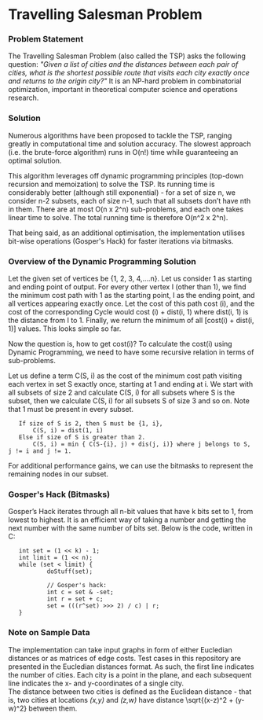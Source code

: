 # Travelling Salesman Problem
 
 ### Problem Statement
 
 The Travelling Salesman Problem (also called the TSP) asks the following question: *"Given a list of cities and the distances between each pair of cities, what is the shortest possible route that visits each city exactly once and returns to the origin city?"* It is an NP-hard problem in combinatorial optimization, important in theoretical computer science and operations research.

 ### Solution
 
 Numerous algorithms have been proposed to tackle the TSP, ranging greatly in computational time and solution accuracy. The slowest approach (i.e. the brute-force algorithm) runs in O(n!) time while guaranteeing an optimal solution.

 This algorithm leverages off dynamic programming principles (top-down recursion and memoization) to solve the TSP. Its running time is considerably better (although still exponential) - for a set of size n, we consider n-2 subsets, each of size n-1, such that all subsets don’t have nth in them. There are at most O(n x 2^n) sub-problems, and each one takes linear time to solve. The total running time is therefore O(n^2 x 2^n). 

 That being said, as an additional optimisation, the implementation utilises bit-wise operations (Gosper's Hack) for faster iterations via bitmasks.

 ### Overview of the Dynamic Programming Solution

 Let the given set of vertices be {1, 2, 3, 4,….n}. Let us consider 1 as starting and ending point of output. For every other vertex I (other than 1), we find the minimum cost path with 1 as the starting point, I as the ending point, and all vertices appearing exactly once. Let the cost of this path cost (i), and the cost of the corresponding Cycle would cost (i) + dist(i, 1) where dist(i, 1) is the distance from I to 1. Finally, we return the minimum of all [cost(i) + dist(i, 1)] values. This looks simple so far. 

 Now the question is, how to get cost(i)? To calculate the cost(i) using Dynamic Programming, we need to have some recursive relation in terms of sub-problems. 
 
 Let us define a term C(S, i) as the cost of the minimum cost path visiting each vertex in set S exactly once, starting at 1 and ending at i. We start with all subsets of size 2 and calculate C(S, i) for all subsets where S is the subset, then we calculate C(S, i) for all subsets S of size 3 and so on. Note that 1 must be present in every subset.

 ``` 
	If size of S is 2, then S must be {1, i},
 		C(S, i) = dist(1, i) 
	Else if size of S is greater than 2.
 		C(S, i) = min { C(S-{i}, j) + dis(j, i)} where j belongs to S, j != i and j != 1.
 ```

 For additional performance gains, we can use the bitmasks to represent the remaining nodes in our subset.
 
 ### Gosper's Hack (Bitmasks)

 Gosper’s Hack iterates through all n-bit values that have k bits set to 1, from lowest to highest. It is an efficient way of taking a number and getting the next number with the same number of bits set. Below is the code, written in C:
 
 ```
	int set = (1 << k) - 1;
	int limit = (1 << n);
	while (set < limit) {
    		doStuff(set);

    		// Gosper's hack:
    		int c = set & -set;
    		int r = set + c;
    		set = (((r^set) >>> 2) / c) | r;
	}
 ```
 
 ### Note on Sample Data
 
 The implementation can take input graphs in form of either Eucledian distances or as matrices of edge costs. Test cases in this repository are presented in the Eucledian distances format.
 As such, the first line indicates the number of cities. Each city is a point in the plane, and each subsequent line indicates the x- and y-coordinates of a single city.  
 The distance between two cities is defined as the Euclidean distance - that is, two cities at locations *(x,y)* and *(z,w)* have distance \sqrt{(x-z)^2 + (y-w)^2} between them.   
